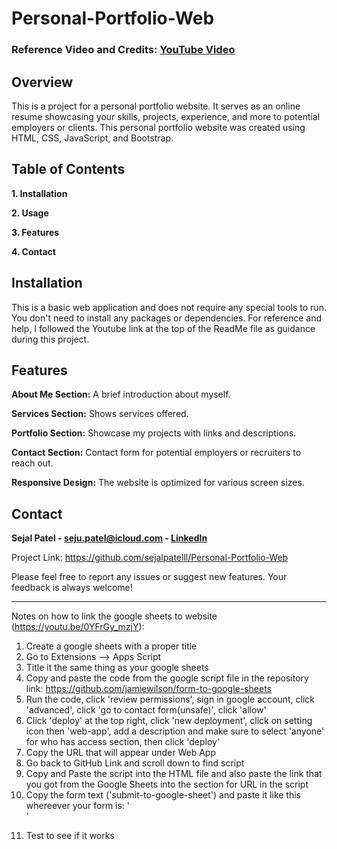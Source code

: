 # Personal-Portfolio-Web
### Reference Video and Credits: [YouTube Video](https://youtu.be/0YFrGy_mzjY)

## Overview

This is a project for a personal portfolio website. It serves as an online resume showcasing your skills, projects, experience, and more to potential employers or clients. This personal portfolio website was created using HTML, CSS, JavaScript, and Bootstrap.

## Table of Contents

**1. Installation**

**2. Usage**

**3. Features**

**4. Contact** 
   
## Installation

This is a basic web application and does not require any special tools to run. You don't need to install any packages or dependencies. For reference and help, I followed the Youtube link at the top of the ReadMe file as guidance during this project.

## Features

**About Me Section:** A brief introduction about myself.

**Services Section:** Shows services offered.

**Portfolio Section:** Showcase my projects with links and descriptions.

**Contact Section:** Contact form for potential employers or recruiters to reach out.

**Responsive Design:** The website is optimized for various screen sizes.


## Contact

**Sejal Patel - seju.patel@icloud.com - [LinkedIn](https://www.linkedin.com/in/sejal-patel-80a011259/)**

Project Link: https://github.com/sejalpatelll/Personal-Portfolio-Web

Please feel free to report any issues or suggest new features. Your feedback is always welcome!











_________________________________________________________________________________________________________________________________________
Notes on how to link the google sheets to website (https://youtu.be/0YFrGy_mzjY):
1. Create a google sheets with a proper title
2. Go to Extensions --> Apps Script
3. Title it the same thing as your google sheets
4. Copy and paste the code from the google script file in the repository 
  link: https://github.com/jamiewilson/form-to-google-sheets
5. Run the code, click 'review permissions', sign in google account, click 'advanced', click 'go to contact form(unsafe)', click 'allow'
6. Click 'deploy' at the top right, click 'new deployment', click on setting icon then 'web-app', add a description and make sure to select 'anyone' for who has access section, then click 'deploy'
7. Copy the URL that will appear under Web App 
8. Go back to GitHub Link and scroll down to find script 
9. Copy and Paste the script into the HTML file and also paste the link that you got from the Google Sheets into the section for URL in the script
10. Copy the form text ('submit-to-google-sheet') and paste it like this whereever your form is: '<form name="submit-to-google-sheet">'
11. Test to see if it works
